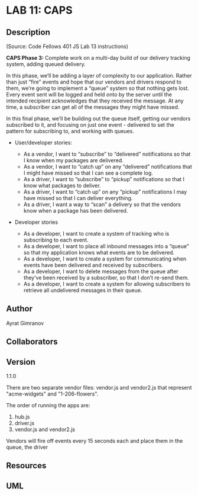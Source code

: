 # LAB 11: CAPS

## Description

(Source: Code Fellows 401 JS Lab 13 instructions)

**CAPS Phase 3:** Complete work on a multi-day build of our delivery tracking system, adding queued delivery.

In this phase, we’ll be adding a layer of complexity to our application. Rather than just “fire” events and hope that our vendors and drivers respond to them, we’re going to implement a “queue” system so that nothing gets lost. Every event sent will be logged and held onto by the server until the intended recipient acknowledges that they received the message. At any time, a subscriber can get all of the messages they might have missed.

In this final phase, we’ll be building out the queue itself, getting our vendors subscribed to it, and focusing on just one event - delivered to set the pattern for subscribing to, and working with queues.

- User/developer stories:

  - As a vendor, I want to “subscribe” to “delivered” notifications so that I know when my packages are delivered.
  - As a vendor, I want to “catch up” on any “delivered” notifications that I might have missed so that I can see a complete log.
  - As a driver, I want to “subscribe” to “pickup” notifications so that I know what packages to deliver.
  - As a driver, I want to “catch up” on any “pickup” notifications I may have missed so that I can deliver everything.
  - As a driver, I want a way to “scan” a delivery so that the vendors know when a package has been delivered.

- Developer stories

  - As a developer, I want to create a system of tracking who is subscribing to each event.
  - As a developer, I want to place all inbound messages into a “queue” so that my application knows what events are to be delivered.
  - As a developer, I want to create a system for communicating when events have been delivered and received by subscribers.
  - As a developer, I want to delete messages from the queue after they’ve been received by a subscriber, so that I don’t re-send them.
  - As a developer, I want to create a system for allowing subscribers to retrieve all undelivered messages in their queue.

## Author

Ayrat Gimranov

## Collaborators


## Version

1.1.0

There are two separate vendor files: vendor.js and vendor2.js that represent "acme-widgets" and "1-206-flowers".

The order of running the apps are:

1. hub.js
2. driver.js
3. vendor.js and vendor2.js

Vendors will fire off events every 15 seconds each and place them in the queue, the driver

## Resources

<!-- [Code Fellows 401: JS Lab 12 starter code](https://github.com/codefellows/seattle-javascript-401n19/tree/main/class-12/starter_code) -->

<!-- ## Deployed Sites -->

<!-- Prod branch -- https://ayrat-auth-api-prod.herokuapp.com/
Dev branch -- https://ayrat-auth-api-dev.herokuapp.com/ -->

## UML

<!-- ![lab11](./img/lab12.png) -->
